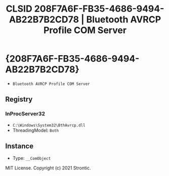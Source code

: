 ﻿---
title: "CLSID 208F7A6F-FB35-4686-9494-AB22B7B2CD78 | Bluetooth AVRCP Profile COM Server"
excerpt: What is COM-Object CLSID 208F7A6F-FB35-4686-9494-AB22B7B2CD78?
---

# {208F7A6F-FB35-4686-9494-AB22B7B2CD78}

* `Bluetooth AVRCP Profile COM Server`

## Registry


### InProcServer32

* `C:\Windows\System32\BthAvrcp.dll`
* ThreadingModel: `Both`

## Instance

* Type: `__ComObject`

MIT License. Copyright (c) 2021 Strontic.


